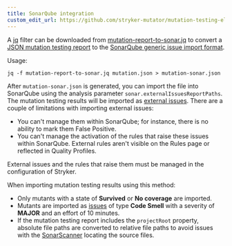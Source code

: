 ```yaml
---
title: SonarQube integration
custom_edit_url: https://github.com/stryker-mutator/mutation-testing-elements/edit/master/docs/sonarqube-integration.md
---
```


A [jq](https://stedolan.github.io/jq/) filter can be downloaded from [mutation-report-to-sonar.jq](https://github.com/stryker-mutator/mutation-testing-elements/blob/master/integrations/mutation-report-to-sonar.jq) to convert a [JSON mutation testing report](https://github.com/stryker-mutator/mutation-testing-elements/tree/master/packages/report-schema) to the [SonarQube generic issue import format](https://docs.sonarqube.org/latest/analysis/generic-issue/).

Usage:

```
jq -f mutation-report-to-sonar.jq mutation.json > mutation-sonar.json
```

After `mutation-sonar.json` is generated, you can import the file into SonarQube using the analysis parameter `sonar.externalIssuesReportPaths`. The mutation testing results will be imported as [external issues](https://docs.sonarqube.org/latest/analysis/generic-issue/). There are a couple of limitations with importing external issues:

- You can't manage them within SonarQube; for instance, there is no ability to mark them False Positive.
- You can't manage the activation of the rules that raise these issues within SonarQube. External rules aren't visible on the Rules page or reflected in Quality Profiles.

External issues and the rules that raise them must be managed in the configuration of Stryker.

When importing mutation testing results using this method:

- Only mutants with a state of **Survived** or **No coverage** are imported.
- Mutants are imported as [issues](https://docs.sonarqube.org/latest/user-guide/issues/) of type **Code Smell** with a severity of **MAJOR** and an effort of 10 minutes.
- If the mutation testing report includes the `projectRoot` property, absolute file paths are converted to relative file paths to avoid issues with the [SonarScanner](https://docs.sonarqube.org/latest/analysis/scan/sonarscanner/) locating the source files.
